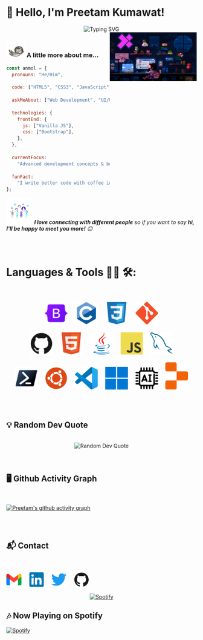 # 👋 Hello, I'm Preetam Kumawat!

<!--Runing gif image -->

<div align="center">
  <img src="https://readme-typing-svg.herokuapp.com?font=Fira+Code&size=28&duration=4000&pause=1000&color=58A6FF&center=true&vCenter=true&width=600&lines=FrontEnd+Developer+%F0%9F%92%BB;Building+Useful+Tools+%F0%9F%9B%A0%EF%B8%8F;Always+Learning+%F0%9F%93%9A" alt="Typing SVG" />
</div>

<!--right gif image -->

<img align='right' src="https://github.com/kumawatpreetam/kumawatpreetam/blob/main/Gif/person-dark.gif" width="230">

<!--About me section with gif image -->

### <img src="https://github.com/kumawatpreetam/kumawatpreetam/blob/main/Gif/cat-icon.webp" width="50"> A little more about me...

```javascript
const anmol = {
  pronouns: "He/Him",

  code: ["HTML5", "CSS3", "JavaScript", "Python", "C", "Java"],

  askMeAbout: ["Web Development", "UI/UX", "Tech Trends"],

  technologies: {
    frontEnd: {
      js: ["Vanilla JS"],
      css: ["Bootstrap"],
    },
  },

  currentFocus:
    "Advanced development concepts & becoming a Full-Stack Developer 🚀",

  funFact:
    "I write better code with coffee in hand ☕ and music in the background 🎶",
};
```

<!-- Connection gif image -->

<img src="https://github.com/kumawatpreetam/kumawatpreetam/blob/main/Gif/group.webp" width="70"> <em><b>I love connecting with different people</b> so if you want to say <b>hi, I'll be happy to meet you more!</b> 😊</em>

<br>
<br>

# Languages & Tools 👨‍💻 🛠:

<br>

<!-- Icons -->

<p align="center">

<img src="https://github.com/kumawatpreetam/kumawatpreetam/blob/main/icons/Bootstrap.png " alt="Bootstrap" width="60" hight="60">
&nbsp;
&nbsp;

<img src="https://github.com/kumawatpreetam/kumawatpreetam/blob/main/icons/C.png" alt="C" width="60" hight="60">
&nbsp;
&nbsp;

<img src="https://github.com/kumawatpreetam/kumawatpreetam/blob/main/icons/CSS3.png" alt="CSS" width="60" hight="60">
&nbsp;
&nbsp;

<img src="https://github.com/kumawatpreetam/kumawatpreetam/blob/main/icons/Git.png" alt="Git" width="60" hight="60">
<br>
<br>
<img src="https://github.com/kumawatpreetam/kumawatpreetam/blob/main/icons/GitHub.png" alt="GitHub" width="60" hight="60">
&nbsp;
&nbsp;

<img src="https://github.com/kumawatpreetam/kumawatpreetam/blob/main/icons/HTML5.png" alt="HTML5" width="60" hight="60">
&nbsp;
&nbsp;

<img src="https://github.com/kumawatpreetam/kumawatpreetam/blob/main/icons/Java.png" alt="Java" width="60" hight="60">
&nbsp;
&nbsp;

<img src="https://github.com/kumawatpreetam/kumawatpreetam/blob/main/icons/JavaScript.png" alt="JavaScript"  width="60" hight="60">
&nbsp;
&nbsp;

<img src="https://github.com/kumawatpreetam/kumawatpreetam/blob/main/icons/MySQL.png" alt="MySQL"  width="60" hight="60">
<br>
<br>
<img src="https://github.com/kumawatpreetam/kumawatpreetam/blob/main/icons/Powershell.png" alt="PowerShell" width="60" hight="60">
&nbsp;
&nbsp;

<img src="https://github.com/kumawatpreetam/kumawatpreetam/blob/main/icons/Ubuntu.png" alt="Ubuntu" width="60" hight="60">
&nbsp;
&nbsp;

<img src="https://github.com/kumawatpreetam/kumawatpreetam/blob/main/icons/Visual-Studio-Code-(VS-Code).png" alt="VS-Code" width="60" hight="60">
&nbsp;
&nbsp;

<img src="https://github.com/kumawatpreetam/kumawatpreetam/blob/main/icons/Windows-11.png" alt="Windows-11" width="60" hight="60">
&nbsp;
&nbsp;

<img src="https://github.com/kumawatpreetam/kumawatpreetam/blob/main/icons/Ai.png" alt="Ai" width="60" hight="60">
&nbsp;
&nbsp;

<img src="https://github.com/kumawatpreetam/kumawatpreetam/blob/main/icons/Replit.png" alt="Replit" width="60" hight="60">

</p>

</div>
<br>
<br>

<!--Rendom Quote-->

## 💡 Random Dev Quote

<br>

<div align="center">
  <img src="https://quotes-github-readme.vercel.app/api?type=horizontal&theme=tokyonight" alt="Random Dev Quote"/>
</div>

<br>
<br>

## 🖥️ Github Activity Graph

<br>

[![Preetam's github activity graph](https://github-readme-activity-graph.vercel.app/graph?username=kumawatpreetam&theme=github)](https://github.com/ashutosh00710/github-readme-activity-graph)

<br>
<br>

## 📬 Contact

<br>

<p align="left">
  <a href="mailto:preetamkumawat002@gmail.com"><img src="https://github.com/kumawatpreetam/kumawatpreetam/blob/main/icons/Gmail.png" width="40"/></a>
&nbsp;
&nbsp;
  <a href="https://linkedin.com/in/kumawatpreetam"><img src="https://github.com/kumawatpreetam/kumawatpreetam/blob/main/icons/LinkedIn.png" alt = "LinkedIn" width="40"/></a>
&nbsp;
&nbsp;
  <a href="https://twitter.com/_kumawatpreetam"><img src="https://github.com/kumawatpreetam/kumawatpreetam/blob/main/icons/Twitter.png" alt = "Twitter" width="40"/></a>
&nbsp;
&nbsp;
 <a href="https://github.com/kumawatpreetam"><img src="https://github.com/kumawatpreetam/kumawatpreetam/blob/main/icons/GitHub.png" alt = "GitHub" width="40"/></a>
</p>

<div align="center">

[![Spotify](https://novatorem.vercel.app/api/spotify?background_color=0d1117&border_color=ffffff)](https://open.spotify.com/user/31ekjfpcewmqhp4fwm5fbam2xkyi)

</div>

## 🎶 Now Playing on Spotify

[![Spotify](https://spotify-github-profile.vercel.app/api/view?uid=31ekjfpcewmqhp4fwm5fbam2xkyi&cover_image=true&theme=default&show_offline=false&background_color=121212&interchange=true&bar_color_cover=true)](https://spotify-github-profile.vercel.app/api/view?uid=your-spotify-username&redirect=true)
